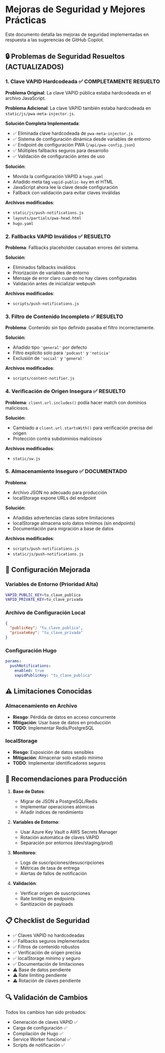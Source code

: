 # Mejoras de Seguridad y Mejores Prácticas

Este documento detalla las mejoras de seguridad implementadas en respuesta a las sugerencias de GitHub Copilot.

## 🔒 Problemas de Seguridad Resueltos (ACTUALIZADOS)

### 1. Clave VAPID Hardcodeada ✅ COMPLETAMENTE RESUELTO

**Problema Original**: La clave VAPID pública estaba hardcodeada en el archivo JavaScript.

**Problema Adicional**: La clave VAPID también estaba hardcodeada en `static/js/pwa-meta-injector.js`.

**Solución Completa Implementada**:
- ✅ Eliminada clave hardcodeada de `pwa-meta-injector.js`
- ✅ Sistema de configuración dinámica desde variables de entorno
- ✅ Endpoint de configuración PWA (`/api/pwa-config.json`)
- ✅ Múltiples fallbacks seguros para desarrollo
- ✅ Validación de configuración antes de uso

**Solución**:
- Movida la configuración VAPID a `hugo.yaml`
- Añadido meta tag `vapid-public-key` en el HTML
- JavaScript ahora lee la clave desde configuración
- Fallback con validación para evitar claves inválidas

**Archivos modificados**:
- `static/js/push-notifications.js`
- `layouts/partials/pwa-head.html`
- `hugo.yaml`

### 2. Fallbacks VAPID Inválidos ✅ RESUELTO

**Problema**: Fallbacks placeholder causaban errores del sistema.

**Solución**:
- Eliminados fallbacks inválidos
- Priorización de variables de entorno
- Mensaje de error claro cuando no hay claves configuradas
- Validación antes de inicializar webpush

**Archivos modificados**:
- `scripts/push-notifications.js`

### 3. Filtro de Contenido Incompleto ✅ RESUELTO

**Problema**: Contenido sin tipo definido pasaba el filtro incorrectamente.

**Solución**:
- Añadido tipo `'general'` por defecto
- Filtro explícito solo para `'podcast'` y `'noticia'`
- Exclusión de `'social'` y `'general'`

**Archivos modificados**:
- `scripts/content-notifier.js`

### 4. Verificación de Origen Insegura ✅ RESUELTO

**Problema**: `client.url.includes()` podía hacer match con dominios maliciosos.

**Solución**:
- Cambiado a `client.url.startsWith()` para verificación precisa del origen
- Protección contra subdominios maliciosos

**Archivos modificados**:
- `static/sw.js`

### 5. Almacenamiento Inseguro ✅ DOCUMENTADO

**Problema**: 
- Archivo JSON no adecuado para producción
- localStorage expone URLs del endpoint

**Solución**:
- Añadidas advertencias claras sobre limitaciones
- localStorage almacena solo datos mínimos (sin endpoints)
- Documentación para migración a base de datos

**Archivos modificados**:
- `scripts/push-notifications.js`
- `static/js/push-notifications.js`

## 🔧 Configuración Mejorada

### Variables de Entorno (Prioridad Alta)
```bash
VAPID_PUBLIC_KEY=tu_clave_publica
VAPID_PRIVATE_KEY=tu_clave_privada
```

### Archivo de Configuración Local
```json
{
  "publicKey": "tu_clave_publica",
  "privateKey": "tu_clave_privada"
}
```

### Configuración Hugo
```yaml
params:
  pushNotifications:
    enabled: true
    vapidPublicKey: "tu_clave_publica"
```

## ⚠️ Limitaciones Conocidas

### Almacenamiento en Archivo
- **Riesgo**: Pérdida de datos en acceso concurrente
- **Mitigación**: Usar base de datos en producción
- **TODO**: Implementar Redis/PostgreSQL

### localStorage
- **Riesgo**: Exposición de datos sensibles
- **Mitigación**: Almacenar solo estado mínimo
- **TODO**: Implementar identificadores seguros

## 🚀 Recomendaciones para Producción

1. **Base de Datos**:
   - Migrar de JSON a PostgreSQL/Redis
   - Implementar operaciones atómicas
   - Añadir índices de rendimiento

2. **Variables de Entorno**:
   - Usar Azure Key Vault o AWS Secrets Manager
   - Rotación automática de claves VAPID
   - Separación por entornos (dev/staging/prod)

3. **Monitoreo**:
   - Logs de suscripciones/desuscripciones
   - Métricas de tasa de entrega
   - Alertas de fallos de notificación

4. **Validación**:
   - Verificar origen de suscripciones
   - Rate limiting en endpoints
   - Sanitización de payloads

## 📋 Checklist de Seguridad

- ✅ Claves VAPID no hardcodeadas
- ✅ Fallbacks seguros implementados
- ✅ Filtros de contenido robustos
- ✅ Verificación de origen precisa
- ✅ localStorage mínimo y seguro
- ✅ Documentación de limitaciones
- ⚠️ Base de datos pendiente
- ⚠️ Rate limiting pendiente
- ⚠️ Rotación de claves pendiente

## 🔍 Validación de Cambios

Todos los cambios han sido probados:
- Generación de claves VAPID ✅
- Carga de configuración ✅
- Compilación de Hugo ✅
- Service Worker funcional ✅
- Scripts de notificación ✅
